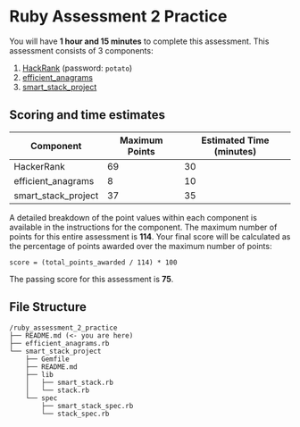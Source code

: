 # Ruby Assessment 2 Practice

You will have **1 hour and 15 minutes** to complete this assessment. This
assessment consists of 3 components:

1. [HackRank](http://hr.gs/645de87a-5b54-4af3-8168-9b453bbfb39d) (password:
   `potato`)
2. [efficient_anagrams](./efficient_anagrams.rb)
3. [smart_stack_project](./smart_stack_project/README.md)

## Scoring and time estimates

| Component           | Maximum Points | Estimated Time (minutes) |
| ------------------- | -------------- | ------------------------ |
| HackerRank          | 69             | 30                       |
| efficient_anagrams  | 8              | 10                       |
| smart_stack_project | 37             | 35                       |

A detailed breakdown of the point values within each component is available in
the instructions for the component. The maximum number of points for this entire
assessment is **114**. Your final score will be calculated as the percentage of
points awarded over the maximum number of points:

`score = (total_points_awarded / 114) * 100`

The passing score for this assessment is **75**.

## File Structure

```plaintext
/ruby_assessment_2_practice
├── README.md (<- you are here)
├── efficient_anagrams.rb
└── smart_stack_project
    ├── Gemfile
    ├── README.md
    ├── lib
    │   ├── smart_stack.rb
    │   └── stack.rb
    └── spec
        ├── smart_stack_spec.rb
        └── stack_spec.rb
```
